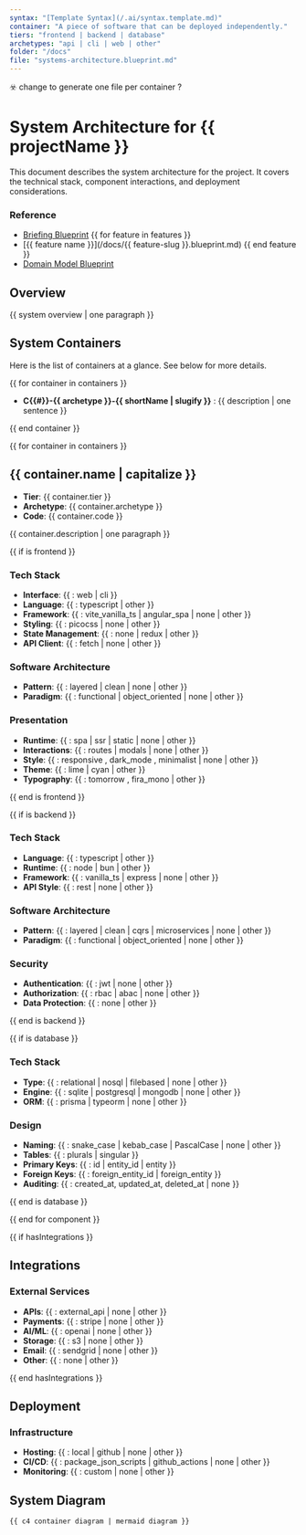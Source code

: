 ```yaml
---
syntax: "[Template Syntax](/.ai/syntax.template.md)"
container: "A piece of software that can be deployed independently."
tiers: "frontend | backend | database"
archetypes: "api | cli | web | other"
folder: "/docs"
file: "systems-architecture.blueprint.md"
---
```


☣️ change to generate one file per container ?

# System Architecture for **{{ projectName }}**

This document describes the system architecture for the project.
It covers the technical stack, component interactions, and deployment considerations.

### Reference

- [Briefing Blueprint](/docs/briefing.blueprint.md)
{{ for feature in features }}
-  [{{ feature name }}](/docs/{{ feature-slug }}.blueprint.md)
{{ end feature }}
- [Domain Model Blueprint](/docs/domain-model.blueprint.md)

## Overview

{{ system overview | one paragraph }}

## System Containers

<!-- Each container should have a code composed of:
  - A number preceded by C
  - A dash
  - The container archetype from the list: web | cli | api | other
  - A dash
  - The container short name in slug format
  -->

Here is the list of containers at a glance. See below for more details.

{{ for container in containers }}

- **C{{#}}-{{ archetype }}-{{ shortName | slugify }}** : {{ description | one sentence }}

{{ end container }}

<!--
  For each container fill the details from the template below.
 -->

{{ for container in containers }}

## {{ container.name | capitalize }}

- **Tier**: {{ container.tier }}
- **Archetype**: {{ container.archetype }}
- **Code**: {{ container.code }}

{{ container.description | one paragraph }}

{{ if is frontend }}

### Tech Stack

- **Interface**: {{ : web | cli }}
- **Language**: {{ : typescript | other }}
- **Framework**: {{ : vite_vanilla_ts | angular_spa | none | other }}
- **Styling**: {{ : picocss | none | other }}
- **State Management**: {{ : none | redux | other }}
- **API Client**: {{ : fetch | none | other }}

### Software Architecture

- **Pattern**: {{ : layered | clean | none | other }}
- **Paradigm**: {{ : functional | object_oriented | none | other }}

### Presentation

- **Runtime**: {{ : spa | ssr | static | none | other }}
- **Interactions**: {{ : routes | modals | none | other }}
- **Style**: {{ : responsive , dark_mode , minimalist | none | other }}
- **Theme**: {{ : lime | cyan | other }}
- **Typography**: {{ : tomorrow , fira_mono | other }}

{{ end is frontend }}

{{ if is backend }}

### Tech Stack

- **Language**: {{ : typescript | other }}
- **Runtime**: {{ : node | bun | other }}
- **Framework**: {{ : vanilla_ts | express | none | other }}
- **API Style**: {{ : rest | none | other }}

### Software Architecture

- **Pattern**: {{ : layered | clean | cqrs | microservices | none | other }}
- **Paradigm**: {{ : functional | object_oriented | none | other }}

### Security

- **Authentication**: {{ : jwt | none | other }}
- **Authorization**: {{ : rbac | abac | none | other }}
- **Data Protection**: {{ :  none | other }}

{{ end is backend }}

{{ if is database }}

### Tech Stack

- **Type**: {{ : relational | nosql | filebased | none | other }}
- **Engine**: {{ : sqlite | postgresql | mongodb | none | other }}
- **ORM**: {{ : prisma | typeorm | none | other }}

### Design

- **Naming**: {{ : snake_case | kebab_case | PascalCase | none | other }}
- **Tables**: {{ : plurals | singular }}
- **Primary Keys**: {{ : id | entity_id | entity }}
- **Foreign Keys**: {{ : foreign_entity_id | foreign_entity }}
- **Auditing**: {{ : created_at, updated_at, deleted_at | none }}

{{ end is database }}

{{ end for component }}

{{ if hasIntegrations }}

## Integrations

### External Services

- **APIs**: {{ : external_api | none | other }}
- **Payments**: {{ : stripe | none | other }}
- **AI/ML**: {{ : openai | none | other }}
- **Storage**: {{ : s3 | none | other }}
- **Email**: {{ : sendgrid | none | other }}
- **Other**: {{ : none | other }}

{{ end hasIntegrations }}

## Deployment

### Infrastructure

- **Hosting**: {{ : local | github | none | other }}
- **CI/CD**: {{ : package_json_scripts | github_actions | none | other }}
- **Monitoring**: {{ : custom | none | other }}

## System Diagram

<!--
 - The diagram should be a C4 container diagram.
 - Show internal and external containers.
-->

```mermaid
{{ c4 container diagram | mermaid diagram }}
```
````
